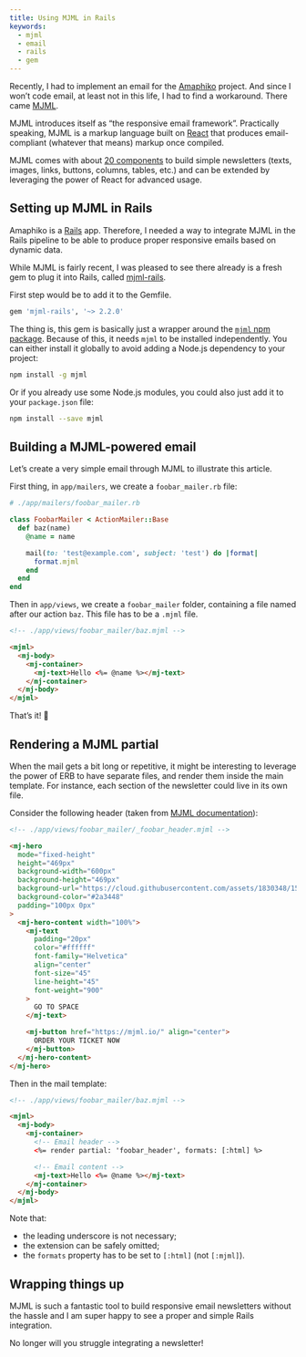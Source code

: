 ```yaml
---
title: Using MJML in Rails
keywords:
  - mjml
  - email
  - rails
  - gem
---
```


Recently, I had to implement an email for the [Amaphiko](http://amaphiko.redbull.com) project. And since I won’t code email, at least not in this life, I had to find a workaround. There came [MJML](https://mjml.io/).

MJML introduces itself as “the responsive email framework”. Practically speaking, MJML is a markup language built on [React](https://facebook.github.io/react/) that produces email-compliant (whatever that means) markup once compiled.

MJML comes with about [20 components](https://mjml.io/documentation/#standard-components) to build simple newsletters (texts, images, links, buttons, columns, tables, etc.) and can be extended by leveraging the power of React for advanced usage.

## Setting up MJML in Rails

Amaphiko is a [Rails](http://rubyonrails.org/) app. Therefore, I needed a way to integrate MJML in the Rails pipeline to be able to produce proper responsive emails based on dynamic data.

While MJML is fairly recent, I was pleased to see there already is a fresh gem to plug it into Rails, called [mjml-rails](https://github.com/sighmon/mjml-rails).

First step would be to add it to the Gemfile.

```sh
gem 'mjml-rails', '~> 2.2.0'
```

The thing is, this gem is basically just a wrapper around the [`mjml` npm package](https://www.npmjs.com/package/mjml). Because of this, it needs `mjml` to be installed independently. You can either install it globally to avoid adding a Node.js dependency to your project:

```sh
npm install -g mjml
```

Or if you already use some Node.js modules, you could also just add it to your `package.json` file:

```sh
npm install --save mjml
```

## Building a MJML-powered email

Let’s create a very simple email through MJML to illustrate this article.

First thing, in `app/mailers`, we create a `foobar_mailer.rb` file:

```ruby
# ./app/mailers/foobar_mailer.rb

class FoobarMailer < ActionMailer::Base
  def baz(name)
    @name = name

    mail(to: 'test@example.com', subject: 'test') do |format|
      format.mjml
    end
  end
end
```

Then in `app/views`, we create a `foobar_mailer` folder, containing a file named after our action `baz`. This file has to be a `.mjml` file.

```html
<!-- ./app/views/foobar_mailer/baz.mjml -->

<mjml>
  <mj-body>
    <mj-container>
      <mj-text>Hello <%= @name %></mj-text>
    </mj-container>
  </mj-body>
</mjml>
```

That’s it! 🎉

## Rendering a MJML partial

When the mail gets a bit long or repetitive, it might be interesting to leverage the power of ERB to have separate files, and render them inside the main template. For instance, each section of the newsletter could live in its own file.

Consider the following header (taken from [MJML documentation](https://mjml.io/documentation/#mjml-hero)):

```html
<!-- ./app/views/foobar_mailer/_foobar_header.mjml -->

<mj-hero
  mode="fixed-height"
  height="469px"
  background-width="600px"
  background-height="469px"
  background-url="https://cloud.githubusercontent.com/assets/1830348/15354890/1442159a-1cf0-11e6-92b1-b861dadf1750.jpg"
  background-color="#2a3448"
  padding="100px 0px"
>
  <mj-hero-content width="100%">
    <mj-text
      padding="20px"
      color="#ffffff"
      font-family="Helvetica"
      align="center"
      font-size="45"
      line-height="45"
      font-weight="900"
    >
      GO TO SPACE
    </mj-text>

    <mj-button href="https://mjml.io/" align="center">
      ORDER YOUR TICKET NOW
    </mj-button>
  </mj-hero-content>
</mj-hero>
```

Then in the mail template:

```html
<!-- ./app/views/foobar_mailer/baz.mjml -->

<mjml>
  <mj-body>
    <mj-container>
      <!-- Email header -->
      <%= render partial: 'foobar_header', formats: [:html] %>

      <!-- Email content -->
      <mj-text>Hello <%= @name %></mj-text>
    </mj-container>
  </mj-body>
</mjml>
```

Note that:

- the leading underscore is not necessary;
- the extension can be safely omitted;
- the `formats` property has to be set to `[:html]` (not `[:mjml]`).

## Wrapping things up

MJML is such a fantastic tool to build responsive email newsletters without the hassle and I am super happy to see a proper and simple Rails integration.

No longer will you struggle integrating a newsletter!

